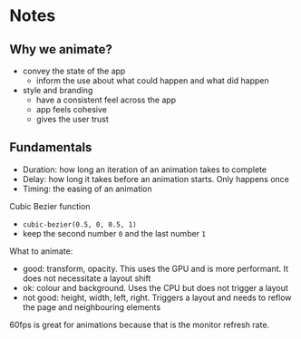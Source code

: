 # Notes

## Why we animate?

- convey the state of the app
  - inform the use about what could happen and what did happen
- style and branding
  - have a consistent feel across the app
  - app feels cohesive
  - gives the user trust

## Fundamentals

- Duration: how long an iteration of an animation takes to complete
- Delay: how long it takes before an animation starts. Only happens once
- Timing: the easing of an animation

Cubic Bezier function

- `cubic-bezier(0.5, 0, 0.5, 1)`
- keep the second number `0` and the last number `1`

What to animate:

- good: transform, opacity. This uses the GPU and is more performant. It does not necessitate a layout shift
- ok: colour and background. Uses the CPU but does not trigger a layout
- not good: height, width, left, right. Triggers a layout and needs to reflow the page and neighbouring elements

60fps is great for animations because that is the monitor refresh rate.
